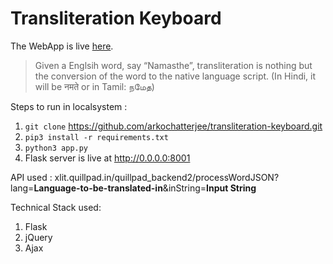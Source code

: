 # Transliteration Keyboard
The WebApp is live [here](https://transliteration-keyboard.arkochatterjee.repl.co/).

> Given a Englsih word, say “Namasthe”, transliteration is nothing but the conversion of
the word to the native language script. (In Hindi, it will be नमते or in Tamil: நமேத)


Steps to run in localsystem :

1. `git clone` https://github.com/arkochatterjee/transliteration-keyboard.git
2. `pip3 install -r requirements.txt`
3. `python3 app.py`
4. Flask server is live at http://0.0.0.0:8001


API used : xlit.quillpad.in/quillpad_backend2/processWordJSON?lang=**Language-to-be-translated-in**&inString=**Input String**


Technical Stack used:
1. Flask
2. jQuery
3. Ajax





